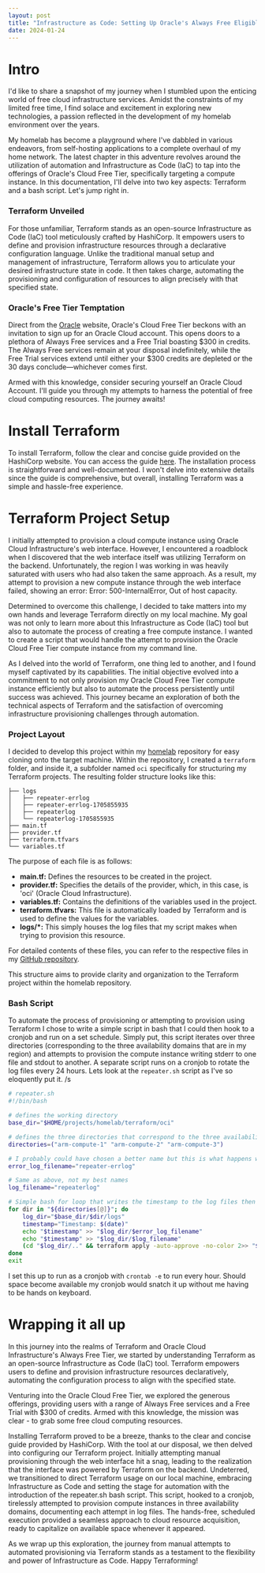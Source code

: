 ```yaml
---
layout: post
title: "Infrastructure as Code: Setting Up Oracle's Always Free Eligible Compute Intances with Terraform"
date: 2024-01-24
---
```


# Intro

I'd like to share a snapshot of my journey when I stumbled upon the enticing world of free cloud infrastructure services. Amidst the constraints of my limited free time, I find solace and excitement in exploring new technologies, a passion reflected in the development of my homelab environment over the years.

My homelab has become a playground where I've dabbled in various endeavors, from self-hosting applications to a complete overhaul of my home network. The latest chapter in this adventure revolves around the utilization of automation and Infrastructure as Code (IaC) to tap into the offerings of Oracle's Cloud Free Tier, specifically targeting a compute instance. In this documentation, I'll delve into two key aspects: Terraform and a bash script. Let's jump right in.

### Terraform Unveiled

For those unfamiliar, Terraform stands as an open-source Infrastructure as Code (IaC) tool meticulously crafted by HashiCorp. It empowers users to define and provision infrastructure resources through a declarative configuration language. Unlike the traditional manual setup and management of infrastructure, Terraform allows you to articulate your desired infrastructure state in code. It then takes charge, automating the provisioning and configuration of resources to align precisely with that specified state.

### Oracle's Free Tier Temptation

Direct from the [Oracle](https://www.oracle.com/cloud/free/) website, Oracle's Cloud Free Tier beckons with an invitation to sign up for an Oracle Cloud account. This opens doors to a plethora of Always Free services and a Free Trial boasting $300 in credits. The Always Free services remain at your disposal indefinitely, while the Free Trial services extend until either your $300 credits are depleted or the 30 days conclude—whichever comes first.

Armed with this knowledge, consider securing yourself an Oracle Cloud Account. I'll guide you through my attempts to harness the potential of free cloud computing resources. The journey awaits!

# Install Terraform

To install Terraform, follow the clear and concise guide provided on the HashiCorp website. You can access the guide [here](https://developer.hashicorp.com/terraform/install). The installation process is straightforward and well-documented. I won't delve into extensive details since the guide is comprehensive, but overall, installing Terraform was a simple and hassle-free experience.

# Terraform Project Setup

I initially attempted to provision a cloud compute instance using Oracle Cloud Infrastructure's web interface. However, I encountered a roadblock when I discovered that the web interface itself was utilizing Terraform on the backend. Unfortunately, the region I was working in was heavily saturated with users who had also taken the same approach. As a result, my attempt to provision a new compute instance through the web interface failed, showing an error: Error: 500-InternalError, Out of host capacity.

Determined to overcome this challenge, I decided to take matters into my own hands and leverage Terraform directly on my local machine. My goal was not only to learn more about this Infrastructure as Code (IaC) tool but also to automate the process of creating a free compute instance. I wanted to create a script that would handle the attempt to provision the Oracle Cloud Free Tier compute instance from my command line.

As I delved into the world of Terraform, one thing led to another, and I found myself captivated by its capabilities. The initial objective evolved into a commitment to not only provision my Oracle Cloud Free Tier compute instance efficiently but also to automate the process persistently until success was achieved. This journey became an exploration of both the technical aspects of Terraform and the satisfaction of overcoming infrastructure provisioning challenges through automation.

### Project Layout

I decided to develop this project within my [homelab](https://github.com/wesleyem/homelab) repository for easy cloning onto the target machine. Within the repository, I created a `terraform` folder, and inside it, a subfolder named `oci` specifically for structuring my Terraform projects. The resulting folder structure looks like this:

```
├── logs
│   ├── repeater-errlog
│   ├── repeater-errlog-1705855935
│   ├── repeaterlog
│   └── repeaterlog-1705855935
├── main.tf
├── provider.tf
├── terraform.tfvars
└── variables.tf
```

The purpose of each file is as follows:

- **main.tf:** Defines the resources to be created in the project.
- **provider.tf:** Specifies the details of the provider, which, in this case, is 'oci' (Oracle Cloud Infrastructure).
- **variables.tf:** Contains the definitions of the variables used in the project.
- **terraform.tfvars:** This file is automatically loaded by Terraform and is used to define the values for the variables.
- **logs/*:** This simply houses the log files that my script makes when trying to provision this resource.

For detailed contents of these files, you can refer to the respective files in my [GitHub repository](https://github.com/wesleyem/homelab).

This structure aims to provide clarity and organization to the Terraform project within the homelab repository.

### Bash Script

To automate the process of provisioning or attempting to provision using Terraform I chose to write a simple script in bash that I could then hook to a cronjob and run on a set schedule. Simply put, this script iterates over three directories (corresponding to the three availability domains that are in my region) and attempts to provision the compute instance writing stderr to one file and stdout to another. A separate script runs on a cronjob to rotate the log files every 24 hours. Lets look at the `repeater.sh` script as I've so eloquently put it. /s

```bash
# repeater.sh
#!/bin/bash

# defines the working directory
base_dir="$HOME/projects/homelab/terraform/oci"

# defines the three directories that correspond to the three availability domains in my region
directories=("arm-compute-1" "arm-compute-2" "arm-compute-3")

# I probably could have chosen a better name but this is what happens when its 2 a.m. and a decision like this is on my plate
error_log_filename="repeater-errlog"

# Same as above, not my best names
log_filename="repeaterlog"

# Simple bash for loop that writes the timestamp to the log files then attempts to run terraform apply with some options directing stderr and stdout to their respective log files
for dir in "${directories[@]}"; do
    log_dir="$base_dir/$dir/logs"
    timestamp="Timestamp: $(date)"
    echo "$timestamp" >> "$log_dir/$error_log_filename"
    echo "$timestamp" >> "$log_dir/$log_filename"
    (cd "$log_dir/.." && terraform apply -auto-approve -no-color 2>> "$log_dir/$error_log_filename" 1>> "$log_dir/$log_filename")
done
exit
```

I set this up to run as a cronjob with `crontab -e` to run every hour. Should space become available my cronjob would snatch it up without me having to be hands on keyboard.

# Wrapping it all up

In this journey into the realms of Terraform and Oracle Cloud Infrastructure's Always Free Tier, we started by understanding Terraform as an open-source Infrastructure as Code (IaC) tool. Terraform empowers users to define and provision infrastructure resources declaratively, automating the configuration process to align with the specified state.

Venturing into the Oracle Cloud Free Tier, we explored the generous offerings, providing users with a range of Always Free services and a Free Trial with $300 of credits. Armed with this knowledge, the mission was clear - to grab some free cloud computing resources.

Installing Terraform proved to be a breeze, thanks to the clear and concise guide provided by HashiCorp. With the tool at our disposal, we then delved into configuring our Terraform project. Initially attempting manual provisioning through the web interface hit a snag, leading to the realization that the interface was powered by Terraform on the backend. Undeterred, we transitioned to direct Terraform usage on our local machine, embracing Infrastructure as Code and setting the stage for automation with the introduction of the repeater.sh bash script. This script, hooked to a cronjob, tirelessly attempted to provision compute instances in three availability domains, documenting each attempt in log files. The hands-free, scheduled execution provided a seamless approach to cloud resource acquisition, ready to capitalize on available space whenever it appeared.

As we wrap up this exploration, the journey from manual attempts to automated provisioning via Terraform stands as a testament to the flexibility and power of Infrastructure as Code. Happy Terraforming!